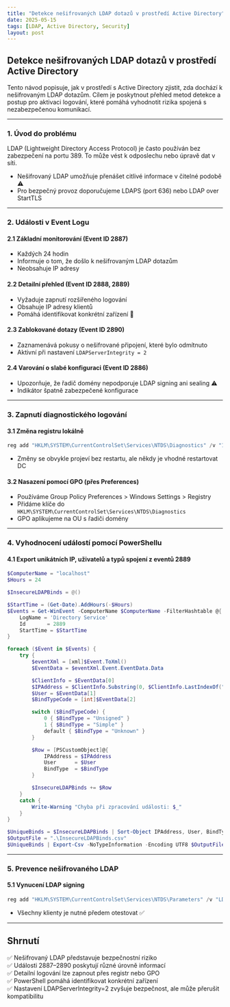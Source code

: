 ```yaml
---
title: "Detekce nešifrovaných LDAP dotazů v prostředí Active Directory"
date: 2025-05-15
tags: [LDAP, Active Directory, Security]
layout: post
---
```


## Detekce nešifrovaných LDAP dotazů v prostředí Active Directory

Tento návod popisuje, jak v prostředí s Active Directory zjistit, zda dochází k nešifrovaným LDAP dotazům. Cílem je poskytnout přehled metod detekce a postup pro aktivaci logování, které pomáhá vyhodnotit rizika spojená s nezabezpečenou komunikací.

---

### 1. Úvod do problému

LDAP (Lightweight Directory Access Protocol) je často používán bez zabezpečení na portu 389. To může vést k odposlechu nebo úpravě dat v síti.

* Nešifrovaný LDAP umožňuje přenášet citlivé informace v čitelné podobě ⚠
* Pro bezpečný provoz doporučujeme LDAPS (port 636) nebo LDAP over StartTLS

---

### 2. Události v Event Logu

#### 2.1 Základní monitorování (Event ID 2887)

* Každých 24 hodin
* Informuje o tom, že došlo k nešifrovaným LDAP dotazům
* Neobsahuje IP adresy

#### 2.2 Detailní přehled (Event ID 2888, 2889)

* Vyžaduje zapnutí rozšířeného logování
* Obsahuje IP adresy klientů
* Pomáhá identifikovat konkrétní zařízení 📌

#### 2.3 Zablokované dotazy (Event ID 2890)

* Zaznamenává pokusy o nešifrované připojení, které bylo odmítnuto
* Aktivní při nastavení `LDAPServerIntegrity = 2`

#### 2.4 Varování o slabé konfiguraci (Event ID 2886)

* Upozorňuje, že řadič domény nepodporuje LDAP signing ani sealing ⚠
* Indikátor špatně zabezpečené konfigurace

---

### 3. Zapnutí diagnostického logování

#### 3.1 Změna registru lokálně

```powershell
reg add "HKLM\SYSTEM\CurrentControlSet\Services\NTDS\Diagnostics" /v "16 LDAP Interface Events" /t REG_DWORD /d 2 /f
```

* Změny se obvykle projeví bez restartu, ale někdy je vhodné restartovat DC

#### 3.2 Nasazení pomocí GPO (přes Preferences)

* Používáme Group Policy Preferences > Windows Settings > Registry
* Přidáme klíče do `HKLM\SYSTEM\CurrentControlSet\Services\NTDS\Diagnostics`
* GPO aplikujeme na OU s řadiči domény

---

### 4. Vyhodnocení událostí pomocí PowerShellu

#### 4.1 Export unikátních IP, uživatelů a typů spojení z eventů 2889

```powershell
$ComputerName = "localhost"
$Hours = 24

$InsecureLDAPBinds = @()

$StartTime = (Get-Date).AddHours(-$Hours)
$Events = Get-WinEvent -ComputerName $ComputerName -FilterHashtable @{
    LogName = 'Directory Service'
    Id       = 2889
    StartTime = $StartTime
}

foreach ($Event in $Events) {
    try {
        $eventXml = [xml]$Event.ToXml()
        $EventData = $eventXml.Event.EventData.Data

        $ClientInfo = $EventData[0]
        $IPAddress = $ClientInfo.Substring(0, $ClientInfo.LastIndexOf(":"))
        $User = $EventData[1]
        $BindTypeCode = [int]$EventData[2]

        switch ($BindTypeCode) {
            0 { $BindType = "Unsigned" }
            1 { $BindType = "Simple" }
            default { $BindType = "Unknown" }
        }

        $Row = [PSCustomObject]@{
            IPAddress = $IPAddress
            User      = $User
            BindType  = $BindType
        }

        $InsecureLDAPBinds += $Row
    }
    catch {
        Write-Warning "Chyba při zpracování události: $_"
    }
}

$UniqueBinds = $InsecureLDAPBinds | Sort-Object IPAddress, User, BindType -Unique
$OutputFile = ".\InsecureLDAPBinds.csv"
$UniqueBinds | Export-Csv -NoTypeInformation -Encoding UTF8 $OutputFile
```

---

### 5. Prevence nešifrovaného LDAP

#### 5.1 Vynucení LDAP signing

```powershell
reg add "HKLM\SYSTEM\CurrentControlSet\Services\NTDS\Parameters" /v "LDAPServerIntegrity" /t REG_DWORD /d 2 /f
```

* Všechny klienty je nutné předem otestovat ✅

---

## Shrnutí

✅ Nešifrovaný LDAP představuje bezpečnostní riziko  
✅ Události 2887–2890 poskytují různé úrovně informací  
✅ Detailní logování lze zapnout přes registr nebo GPO  
✅ PowerShell pomáhá identifikovat konkrétní zařízení  
✅ Nastavení LDAPServerIntegrity=2 zvyšuje bezpečnost, ale může přerušit kompatibilitu

